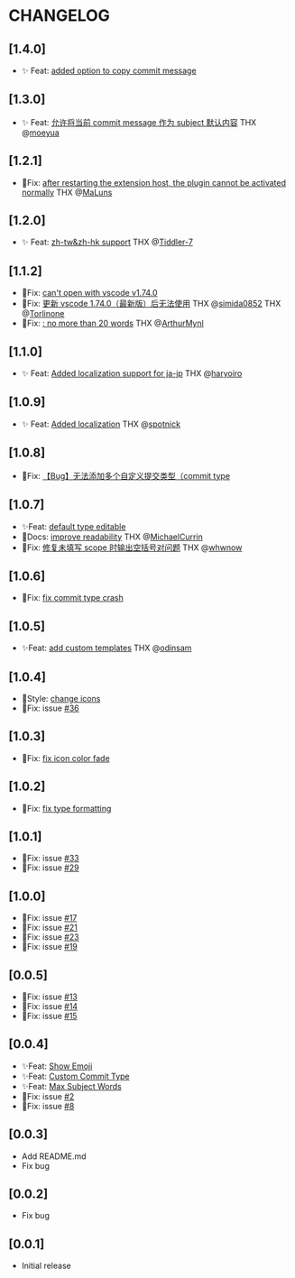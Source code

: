 # CHANGELOG

## [1.4.0]
-   ✨ Feat: [added option to copy commit message](https://github.com/RedJue/git-commit-plugin/issues/116)
## [1.3.0]
-   ✨ Feat: [允许将当前 commit message 作为 subject 默认内容](https://github.com/RedJue/git-commit-plugin/pull/100)
THX @[moeyua](https://github.com/moeyua)
## [1.2.1]
-   🐞Fix: [after restarting the extension host, the plugin cannot be activated normally](https://github.com/RedJue/git-commit-plugin/issues/93)
THX @[MaLuns](https://github.com/MaLuns)
## [1.2.0]
-   ✨ Feat: [zh-tw&zh-hk support](https://github.com/RedJue/git-commit-plugin/pull/90)
THX @[Tiddler-7](https://github.com/Tiddler-7)
## [1.1.2]
-   🐞Fix: [can't open with vscode v1.74.0](https://github.com/RedJue/git-commit-plugin/issues/79)
-   🐞Fix: [更新 vscode 1.74.0（最新版）后无法使用](https://github.com/RedJue/git-commit-plugin/issues/81)
THX @[simida0852](https://github.com/simida0852)
THX @[Torlinone](https://github.com/Torlinone)
-   🐞Fix: [<Subject> : no more than 20 words](https://github.com/RedJue/git-commit-plugin/issues/72)
THX @[ArthurMynl](https://github.com/ArthurMynl)
## [1.1.0]
-   ✨ Feat: [Added localization support for ja-jp](https://github.com/RedJue/git-commit-plugin/commit/d85c54eeb233c68afeeddd1493455884a6f4800b)
THX @[haryoiro](https://github.com/haryoiro)
## [1.0.9]
-   ✨ Feat: [Added localization](https://github.com/RedJue/git-commit-plugin/pull/60)
THX @[spotnick](https://github.com/spotnick)
## [1.0.8]
-   🐞Fix: [【Bug】无法添加多个自定义提交类型（commit type](https://github.com/RedJue/git-commit-plugin/issues/54)
## [1.0.7]
-   ✨Feat: [default type editable](https://github.com/RedJue/git-commit-plugin/commit/a7c43bc080b4ebfe12114e8b34923b03ed7cf8b6)
-   📃Docs: [improve readability](https://github.com/RedJue/git-commit-plugin/commit/285afbf0e30c77c2d5068f37cdd2f42b86209b7b)
 THX @[MichaelCurrin](https://github.com/MichaelCurrin)
 -  🐞Fix: [修复未填写 scope 时输出空括号对问题](https://github.com/RedJue/git-commit-plugin/pull/52/commits/60ee9446aeef8253db95c807bec22197b7fe6b58)
 THX @[whwnow](https://github.com/whwnow)
## [1.0.6]
-   🐞Fix: [fix commit type crash](https://github.com/RedJue/git-commit-plugin/commit/1ddb2bc248233a689ff64a4416955b57a70538f8)
## [1.0.5]
-   ✨Feat: [add custom templates](https://github.com/RedJue/git-commit-plugin/commit/5225dfbbe33859e16246b29f81c3e926d559043d)
 THX @[odinsam](https://github.com/odinsam)
## [1.0.4]
-   🌈Style: [change icons](https://github.com/RedJue/git-commit-plugin/commit/611ecfb6c2cbf14436141056cc87da4530117c66)
-   🐞Fix: issue [#36](https://github.com/RedJue/git-commit-plugin/issues/36)
## [1.0.3]
-   🐞Fix: [fix icon color fade](https://github.com/RedJue/git-commit-plugin/commit/977713698c21bdb11b1c2154d154b16343a2b570)

## [1.0.2]
-   🐞Fix: [fix type formatting](https://github.com/RedJue/git-commit-plugin/commit/418279d0c6372068c0923b8aeb7c44b546318d89)
## [1.0.1]
-   🐞Fix: issue [#33](https://github.com/RedJue/git-commit-plugin/issues/33)
-   🐞Fix: issue [#29](https://github.com/RedJue/git-commit-plugin/issues/29)
## [1.0.0]

-   🐞Fix: issue [#17](https://github.com/RedJue/git-commit-plugin/issues/17)
-   🐞Fix: issue [#21](https://github.com/RedJue/git-commit-plugin/issues/21)
-   🐞Fix: issue [#23](https://github.com/RedJue/git-commit-plugin/issues/23)
-   🐞Fix: issue [#19](https://github.com/RedJue/git-commit-plugin/issues/19)

## [0.0.5]

-   🐞Fix: issue [#13](https://github.com/RedJue/git-commit-plugin/issues/13)
-   🐞Fix: issue [#14](https://github.com/RedJue/git-commit-plugin/issues/14)
-   🐞Fix: issue [#15](https://github.com/RedJue/git-commit-plugin/issues/15)

## [0.0.4]

-   ✨Feat: [Show Emoji](https://github.com/RedJue/git-commit-plugin/commit/426e3afad2c4568f946efda922412913d73e2836#diff-1750a4dcc9a0a9b1773d275e96c46a1e)
-   ✨Feat: [Custom Commit Type](https://github.com/RedJue/git-commit-plugin/commit/7344a1f5f65a7cf0f03a32701d53d1510777fb0a#diff-1750a4dcc9a0a9b1773d275e96c46a1e)
-   ✨Feat: [Max Subject Words](https://github.com/RedJue/git-commit-plugin/commit/7344a1f5f65a7cf0f03a32701d53d1510777fb0a#diff-1750a4dcc9a0a9b1773d275e96c46a1e)
-   🐞Fix: issue [#2](https://github.com/RedJue/git-commit-plugin/issues/2)
-   🐞Fix: issue [#8](https://github.com/RedJue/git-commit-plugin/issues/8)

## [0.0.3]

-   Add README.md
-   Fix bug

## [0.0.2]

-   Fix bug

## [0.0.1]

-   Initial release
